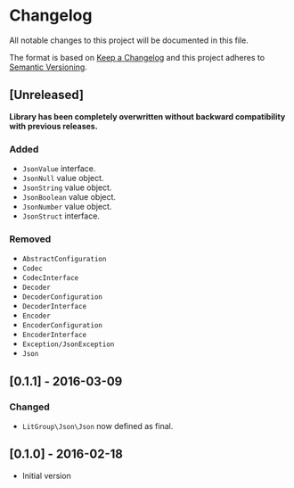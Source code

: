 # Changelog
All notable changes to this project will be documented in this file.

The format is based on [Keep a Changelog](http://keepachangelog.com/en/1.0.0/)
and this project adheres to [Semantic Versioning](http://semver.org/spec/v2.0.0.html).

## [Unreleased]

**Library has been completely overwritten without backward compatibility with
previous releases.**

### Added
- `JsonValue` interface.
- `JsonNull` value object.
- `JsonString` value object.
- `JsonBoolean` value object.
- `JsonNumber` value object.
- `JsonStruct` interface.

### Removed
- `AbstractConfiguration`
- `Codec`
- `CodecInterface`
- `Decoder`
- `DecoderConfiguration`
- `DecoderInterface`
- `Encoder`
- `EncoderConfiguration`
- `EncoderInterface`
- `Exception/JsonException`
- `Json`


## [0.1.1] - 2016-03-09
### Changed
- `LitGroup\Json\Json` now defined as final.

## [0.1.0] - 2016-02-18
- Initial version